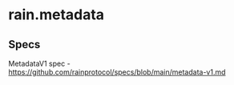 # rain.metadata

## Specs

MetadataV1 spec - https://github.com/rainprotocol/specs/blob/main/metadata-v1.md
